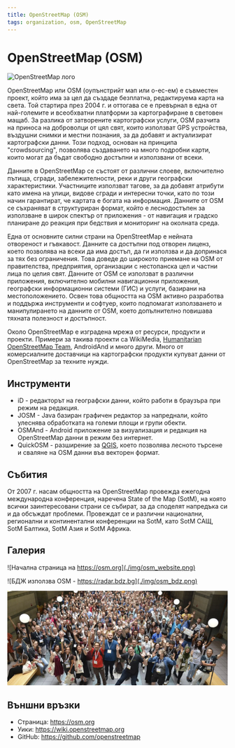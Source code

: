 ```yaml
---
title: OpenStreetMap (OSM)
tags: organization, osm, OpenStreetMap
---
```


# OpenStreetMap (OSM)

![OpenStreetMap лого](./img/osm_logo.svg)

OpenStreetMap или OSM (оупънстрийт мап или о-ес-ем) е съвместен проект, който има за цел да създаде безплатна, редактируема карта на света.
Той стартира през 2004 г. и оттогава се е превърнал в една от най-големите и всеобхватни платформи за картографиране в световен мащаб.
За разлика от затворените картографски услуги, OSM разчита на приноса на доброволци от цял свят, които използват GPS устройства, въздушни снимки и местни познания, за да добавят и актуализират картографски данни.
Този подход, основан на принципа "crowdsourcing", позволява създаването на много подробни карти, които могат да бъдат свободно достъпни и използвани от всеки.

Данните в OpenStreetMap се състоят от различни слоеве, включително пътища, сгради, забележителности, реки и други географски характеристики.
Участниците използват тагове, за да добавят атрибути като имена на улици, видове сгради и интересни точки, като по този начин гарантират, че картата е богата на информация.
Данните от OSM се съхраняват в структуриран формат, който е леснодостъпен за използване в широк спектър от приложения - от навигация и градско планиране до реакция при бедствия и мониторинг на околната среда.

Една от основните силни страни на OpenStreetMap е нейната отвореност и гъвкавост.
Данните са достъпни под отворен лиценз, което позволява на всеки да има достъп, да ги използва и да допринася за тях без ограничения.
Това доведе до широкото приемане на OSM от правителства, предприятия, организации с нестопанска цел и частни лица по целия свят.
Данните от OSM се използват в различни приложения, включително мобилни навигационни приложения, географски информационни системи (ГИС) и услуги, базирани на местоположението.
Освен това общността на OSM активно разработва и поддържа инструменти и софтуер, които подпомагат използването и манипулирането на данните от OSM, което допълнително повишава тяхната полезност и достъпност.

Около OpenStreetMap е изградена мрежа от ресурси, продукти и проекти.
Примери за такива проекти са WikiMedia, [Humanitarian OpenStreetMap Team](./hot.md), AndroidAnd и много други.
Много от комерсиалните доставчици на картографски продукти купуват данни от OpenStreetMap за техните нужди.


## Инструменти

- iD - редакторът на географски данни, който работи в браузъра при режим на редакция.
- JOSM - Java базиран графичен редактор за напреднали, който улеснява обработката на големи площи и групи обекти.
- OSMAnd - Android приложение за визуализация и редакция на OpenStreetMap данни в режим без интернет.
- QuickOSM - разширение за [QGIS](../technologies/qgis.md), което позволява лесното търсене и сваляне на OSM данни във векторен формат.


## Събития

От 2007 г. насам общността на OpenStreetMap провежда ежегодна международна конференция, наречена State of the Map (SotM), на която всички заинтересовани страни се събират, за да споделят напредъка си и да обсъждат проблеми.
Провеждат се и различни национални, регионални и континентални конференции на SotM, като SotM САЩ, SotM Балтика, SotM Азия и SotM Африка.


## Галерия

![Начална страница на https://osm.org](./img/osm_website.png)

![БДЖ използва OSM - https://radar.bdz.bg](./img/osm_bdz.png)

![Обща снимка от State of the Map - Флоренция, 2022](./img/osm_sotm.png)


## Външни връзки

- Страница: https://osm.org
- Уики: https://wiki.openstreetmap.org
- GitHub: https://github.com/openstreetmap
